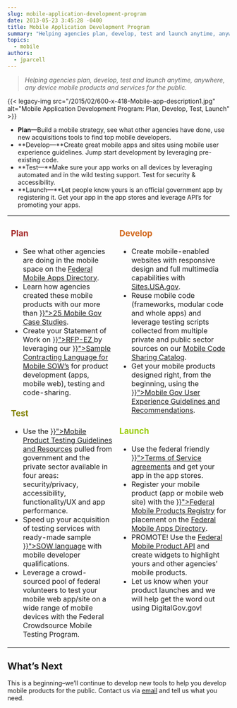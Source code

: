 ```yaml
---
slug: mobile-application-development-program
date: 2013-05-23 3:45:28 -0400
title: Mobile Application Development Program
summary: "Helping agencies plan, develop, test and launch anytime, anywhere, any device mobile products and services for the public. Plan&mdash;Build a mobile strategy, see what other agencies have done, use new acquisitions tools to find top mobile developers. Develop&mdash;Create great mobile apps and sites"
topics:
  - mobile
authors:
  - jparcell
---
```


<blockquote class="guarantee">
  <p>
    <em>Helping agencies plan, develop, test and launch anytime, anywhere, any device mobile products and services for the public.</em>
  </p>
</blockquote>

{{< legacy-img src="/2015/02/600-x-418-Mobile-app-description1.jpg" alt="Mobile Application Development Program: Plan, Develop, Test, Launch" >}}

- **Plan**—Build a mobile strategy, see what other agencies have done, use new acquisitions tools to find top mobile developers.
- **Develop—**Create great mobile apps and sites using mobile user experience guidelines. Jump start development by leveraging pre-existing code.
- **Test—**Make sure your app works on all devices by leveraging automated and in the wild testing support. Test for security & accessibility.
- **Launch—**Let people know yours is an official government app by registering it. Get your app in the app stores and leverage API’s for promoting your apps.

<table width="100%">
  <tr>
    <td align="left" valign="top">
      <h3 style="color: #a52a2a">
        Plan
      </h3>
      <ul>
        <li>
          See what other agencies are doing in the mobile space on the <a href="https://www.usa.gov/mobile-apps">Federal Mobile Apps Directory</a>.
        </li>
        <li>
          Learn how agencies created these mobile products with our more than <a href="{{< ref "/topics/mobile-gov-experience" >}}">25 Mobile Gov Case Studies</a>.
        </li>
        <li>
          Create your Statement of Work on <a title="Cracking the Mobile Contracting Nut" href="{{< ref "2013-05-06-cracking-the-mobile-contracting-nut.md" >}}">RFP-EZ </a>by leveraging our <a title="Mobile SOW and Developer Qualifications" href="{{< ref "mobile-sow-and-developer-qualifications.md" >}}">Sample Contracting Language for Mobile SOW&#8217;s</a> for product development (apps, mobile web), testing and code-sharing.
        </li>
      </ul>
      <h3 style="color: #808000">
        Test
      </h3>
      <ul>
        <li>
          Use the <a title="Mobile Product Testing Guidelines and Resources" href="{{< ref "2013-08-22-mobile-product-testing-guidelines.md" >}}">Mobile Product Testing Guidelines and Resources</a> pulled from government and the private sector available in four areas: security/privacy, accessibility, functionality/UX and app performance.
        </li>
        <li>
          Speed up your acquisition of testing services with ready-made sample <a title="Mobile SOW and Developer Qualifications" href="{{< ref "mobile-sow-and-developer-qualifications.md" >}}">SOW language</a> with mobile developer qualifications.
        </li>
        <li>
          Leverage a crowd-sourced pool of federal volunteers to test your mobile web app/site on a wide range of mobile devices with the Federal Crowdsource Mobile Testing Program.
        </li>
      </ul>
    </td>
    <td align="left" valign="top">
      <h3 style="color: #d2691e">
        Develop
      </h3>
      <ul>
        <li>
          Create mobile-enabled websites with responsive design and full multimedia capabilities with <a title="Sites.USA.gov" href="https://Sites.USA.gov">Sites.USA.gov</a>.
        </li>
        <li>
          Reuse mobile code (frameworks, modular code and whole apps) and leverage testing scripts collected from multiple private and public sector sources on our <a href="http://gsa.github.io/Mobile-Code-Catalog/">Mobile Code Sharing Catalog</a>.
        </li>
        <li>
          Get your mobile products designed right, from the beginning, using the  <a title="Mobile User Experience Guidelines and Recommendations" href="{{< ref "mobile-user-experience-guidelines-and-recommendations.md" >}}">Mobile Gov User Experience Guidelines and Recommendations</a>.
        </li>
      </ul>
      <h3 style="color: #99cc00">
        Launch
      </h3>
      <ul>
        <li>
          Use the federal friendly <a title="Federal-Compatible Terms of Service Agreements" href="{{< ref "/resources/federal-compatible-terms-of-service-agreements.md" >}}">Terms of Service agreements</a> and get your app in the app stores.
        </li>
        <li>
          Register your mobile product (app or mobile web site) with the <a title="The Federal Mobile Products Registry" href="{{< ref "service_us-digital-registry.md" >}}">Federal Mobile Products Registry</a> for placement on the <a href="https://www.usa.gov/mobile-apps">Federal Mobile Apps Directory</a>.
        </li>
        <li>
          PROMOTE! Use the <a href="http://www.usa.gov/About/developer-resources/mobile-app-gallery/index.shtml">Federal Mobile Product API</a> and create widgets to highlight yours and other agencies’ mobile products.
        </li>
        <li>
          Let us know when your product launches and we will help get the word out using DigitalGov.gov!
        </li>
      </ul>
    </td>
  </tr>
</table>

## What&#8217;s Next

This is a beginning&#8211;we&#8217;ll continue to develop new tools to help you develop mobile products for the public. Contact us via [email](mailto:digitalgov@gsa.gov) and tell us what you need.
